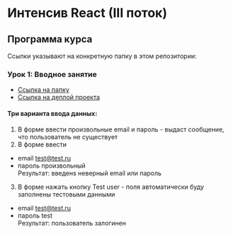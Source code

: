 # Интенсив React (III поток)

## Программа курса

Ссылки указывают на конкретную папку в этом репозитории:

### **Урок 1**: Вводное занятие
- [Ссылка на папку ](https://github.com/pstnv/Y_LAB-react/tree/main/task_1)
- [Ссылка на деплой проекта ](https://y-lab-react-task-one-login.onrender.com)


#### Три варианта ввода данных:
1. В форме ввести произвольные email и пароль - выдаст сообщение, что пользователь не существует
2. В форме ввести 
- email test@test.ru
- пароль произвольный  
Результат: введенs неверный email или пароль
3. В форме нажать кнопку Test user - поля автоматически буду заполнены тестовыми данными
- email test@test.ru
- пароль test  
Результат: пользователь залогинен
